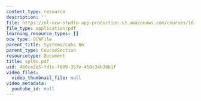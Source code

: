 ```yaml
---
content_type: resource
description: ''
file: https://ol-ocw-studio-app-production.s3.amazonaws.com/courses/16-01-unified-engineering-i-ii-iii-iv-fall-2005-spring-2006/466ce2e5fd1cf699357e450c34b38b1f_spl9c.pdf
file_type: application/pdf
learning_resource_types: []
ocw_type: OCWFile
parent_title: Systems/Labs 06
parent_type: CourseSection
resourcetype: Document
title: spl9c.pdf
uid: 466ce2e5-fd1c-f699-357e-450c34b38b1f
video_files:
  video_thumbnail_file: null
video_metadata:
  youtube_id: null
---
```

